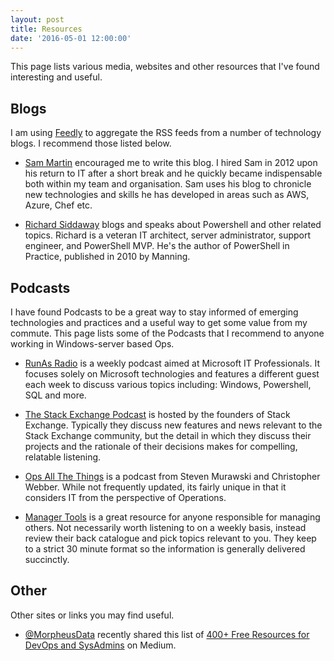```yaml
---
layout: post
title: Resources
date: '2016-05-01 12:00:00'
---
```


This page lists various media, websites and other resources that I've found interesting and useful.

## Blogs

I am using [Feedly](https://feedly.com/) to aggregate the RSS feeds from a number of technology blogs. I recommend those listed below.

- [Sam Martin](http://sammart.in) encouraged me to write this blog. I hired Sam in 2012 upon his return to IT after a short break and he quickly became indispensable both within my team and organisation. Sam uses his blog to chronicle new technologies and skills he has developed in areas such as AWS, Azure, Chef etc.

- [Richard Siddaway](https://richardspowershellblog.wordpress.com/) blogs and speaks about Powershell and other related topics. Richard is a veteran IT architect, server administrator, support engineer, and PowerShell MVP. He's the author of PowerShell in Practice, published in 2010 by Manning.

## Podcasts

I have found Podcasts to be a great way to stay informed of emerging technologies and practices and a useful way to get some value from my commute. This page lists some of the Podcasts that I recommend to anyone working in Windows-server based Ops.

- [RunAs Radio](http://runasradio.com/) is a weekly podcast aimed at Microsoft IT Professionals. It focuses solely on Microsoft technologies and features a different guest each week to discuss various topics including: Windows, Powershell, SQL and more.

- [The Stack Exchange Podcast](https://blog.stackoverflow.com/tags/podcasts/) is hosted by the founders of Stack Exchange. Typically they discuss new features and news relevant to the Stack Exchange community, but the detail in which they discuss their projects and the rationale of their decisions makes for compelling, relatable listening.

- [Ops All The Things](https://opsallthethings.com/) is a podcast from Steven Murawski and Christopher Webber. While not frequently updated, its fairly unique in that it considers IT from the perspective of Operations.

- [Manager Tools](https://www.manager-tools.com/podcasts) is a great resource for anyone responsible for managing others. Not necessarily worth listening to on a weekly basis, instead review their back catalogue and pick topics relevant to you. They keep to a strict 30 minute format so the information is generally delivered succinctly.

## Other

Other sites or links you may find useful.

- [@MorpheusData](https://medium.com/@MorpheusData) recently shared this list of [400+ Free Resources for DevOps and SysAdmins](https://medium.com/@MorpheusData/400-free-resources-for-devops-2e2ecf52e64a#.ujhkxfha5) on Medium.